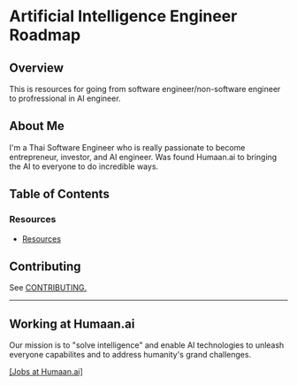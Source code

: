 # Artificial Intelligence Engineer Roadmap

## Overview
This is resources for going from software engineer/non-software engineer to profressional in AI engineer.

## About Me
I'm a Thai Software Engineer who is really passionate to become entrepreneur, investor, and AI engineer. Was found Humaan.ai to bringing the AI to everyone to do incredible ways.

## Table of Contents

### Resources
* [Resources](https://github.com/athivvat/artificial-intelligence-engineer-roadmap/blob/master/resources.md)

## Contributing
See [CONTRIBUTING.](https://github.com/athivvat/artificial-intelligence-engineer-roadmap/blob/master/CONTRIBUTING.md)

---
## Working at Humaan.ai
Our mission is to "solve intelligence" and enable AI technologies to unleash everyone capabilites and to address humanity's grand challenges.

[[Jobs at Humaan.ai]](https://humaan.ai/jobs)
